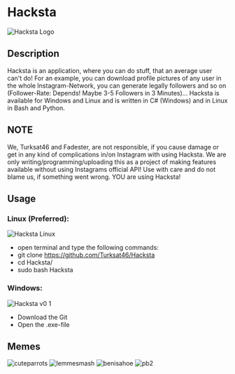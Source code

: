 # Hacksta

![Hacksta Logo](https://user-images.githubusercontent.com/50042338/93688816-0bb4f300-fac9-11ea-983a-dc7e4efa3a19.jpg)

## Description
Hacksta is an application, where you can do stuff, that an average user can't do! For an example, you can download profile pictures of any user in the whole Instagram-Network, you can generate legally followers and so on (Follower-Rate: Depends! Maybe 3-5 Followers in 3 Minutes)... Hacksta is available for Windows and Linux and is written in C# (Windows) and in Linux in Bash and Python. 

## NOTE
We, Turksat46 and Fadester, are not responsible, if you cause damage or get in any kind of complications in/on Instagram with using Hacksta. We are only writing/programming/uploading this as a project of making features available without using Instagrams official API! 
Use with care and do not blame us, if something went wrong. YOU are using Hacksta!

## Usage

### Linux (Preferred):

![Hacksta Linux](https://user-images.githubusercontent.com/53977560/93612498-dc6e8b00-f9cf-11ea-9aac-364e29014197.jpeg)

- open terminal and type the following commands:
- git clone https://github.com/Turksat46/Hacksta
- cd Hacksta/
- sudo bash Hacksta

### Windows:

![Hacksta v0 1](https://user-images.githubusercontent.com/50042338/93688779-b4af1e00-fac8-11ea-8e0a-d112ddfa0a69.JPG)

- Download the Git
- Open the .exe-file

## Memes

![cuteparrots](https://user-images.githubusercontent.com/50042338/93686977-3fd4e780-faba-11ea-9f21-993109a83b44.jpg)
![lemmesmash](https://user-images.githubusercontent.com/50042338/93689084-6a7b6c00-facb-11ea-8d3e-5c0b3097cc19.gif)
![benisahoe](https://user-images.githubusercontent.com/50042338/93689105-9bf43780-facb-11ea-86b9-cacd60d7f6be.gif)
![pb2](https://user-images.githubusercontent.com/50042338/93689107-9e569180-facb-11ea-9a36-a2646cc0b78c.gif)
